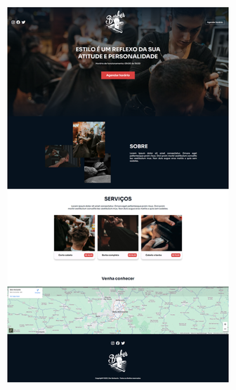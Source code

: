 <div align="center">
<img src="assets/screencapture-127-0-0-1-5500-index-html-2024-08-27-19_49_42.png">
</div>
 
 

